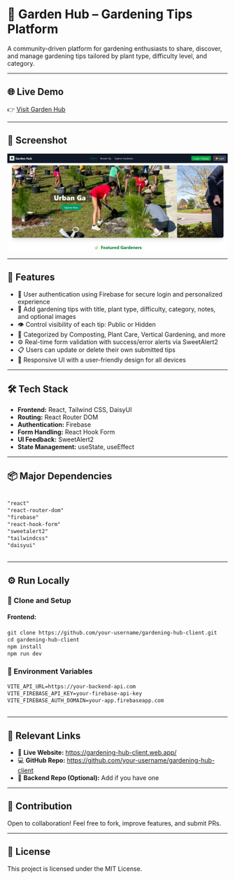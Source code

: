 <!DOCTYPE html>
<html lang="en">
<head>
  <meta charset="UTF-8" />
    
</head>
<body>
  <h1>🌿 Garden Hub – Gardening Tips Platform</h1>

  <p>A community-driven platform for gardening enthusiasts to share, discover, and manage gardening tips tailored by plant type, difficulty level, and category.</p>

  <hr />

  <h2>🌐 Live Demo</h2>
  <p>👉 <a href="https://gardening-hub-client.web.app/" target="_blank" rel="noopener noreferrer">Visit Garden Hub</a></p>

  <hr />

  <h2>📸 Screenshot</h2>
  <img src="gh.png" alt="Garden Hub Screenshot" />
  <!-- Replace ./screenshot.png with actual path or URL -->

  <hr />

  <h2>🔑 Features</h2>
  <ul>
    <li>🔐 User authentication using Firebase for secure login and personalized experience</li>
    <li>📝 Add gardening tips with title, plant type, difficulty, category, notes, and optional images</li>
    <li>👁️ Control visibility of each tip: Public or Hidden</li>
    <li>🧾 Categorized by Composting, Plant Care, Vertical Gardening, and more</li>
    <li>⚙️ Real-time form validation with success/error alerts via SweetAlert2</li>
    <li>📋 Users can update or delete their own submitted tips</li>
    <li>📱 Responsive UI with a user-friendly design for all devices</li>
  </ul>

  <hr />

  <h2>🛠️ Tech Stack</h2>
  <ul>
    <li><strong>Frontend:</strong> React, Tailwind CSS, DaisyUI</li>
    <li><strong>Routing:</strong> React Router DOM</li>
    <li><strong>Authentication:</strong> Firebase</li>
    <li><strong>Form Handling:</strong> React Hook Form</li>
    <li><strong>UI Feedback:</strong> SweetAlert2</li>
    <li><strong>State Management:</strong> useState, useEffect</li>
  </ul>

  <hr />

  <h2>📦 Major Dependencies</h2>
  <pre><code>
"react"
"react-router-dom"
"firebase"
"react-hook-form"
"sweetalert2"
"tailwindcss"
"daisyui"
  </code></pre>

  <hr />

  <h2>⚙️ Run Locally</h2>
  <h3>📁 Clone and Setup</h3>

  <h4>Frontend:</h4>
  <pre><code>git clone https://github.com/your-username/gardening-hub-client.git
cd gardening-hub-client
npm install
npm run dev
</code></pre>

  <h3>🔐 Environment Variables</h3>
  <pre><code>VITE_API_URL=https://your-backend-api.com
VITE_FIREBASE_API_KEY=your-firebase-api-key
VITE_FIREBASE_AUTH_DOMAIN=your-app.firebaseapp.com
  </code></pre>

  <hr />

  <h2>🔗 Relevant Links</h2>
  <ul>
    <li>🔴 <strong>Live Website:</strong> <a href="https://gardening-hub-client.web.app/" target="_blank" rel="noopener noreferrer">https://gardening-hub-client.web.app/</a></li>
    <li>💻 <strong>GitHub Repo:</strong> <a href="https://github.com/tasnimulhasan873/gardening-hub-client" target="_blank" rel="noopener noreferrer">https://github.com/your-username/gardening-hub-client</a></li>
    <li>📄 <strong>Backend Repo (Optional):</strong> Add if you have one</li>
  </ul>

  <hr />

  <h2>🙌 Contribution</h2>
  <p>Open to collaboration! Feel free to fork, improve features, and submit PRs.</p>

  <hr />

  <h2>📜 License</h2>
  <p>This project is licensed under the MIT License.</p>
</body>
</html>
